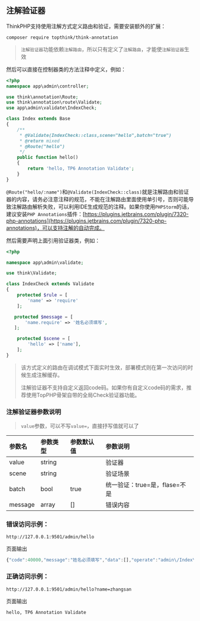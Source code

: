 ## 注解验证器

ThinkPHP支持使用注解方式定义路由和验证，需要安装额外的扩展：

```
composer require topthink/think-annotation
```

> `注解验证器`功能依赖`注解路由`，所以只有定义了`注解路由`，才能使`注解验证器`生效

然后可以直接在控制器类的方法注释中定义，例如：

```php
<?php
namespace app\admin\controller;

use think\annotation\Route;
use think\annotation\route\Validate;
use app\admin\validate\IndexCheck;

class Index extends Base
{
    /**
     * @Validate(IndexCheck::class,scene="hello",batch="true")
     * @return mixed
     * @Route("hello")
     */
    public function hello()
    {
        return 'hello, TP6 Annotation Validate';
    }
}
```

`@Route("hello/:name")`和`@Validate(IndexCheck::class)`就是注解路由和验证器的内容，请务必注意注释的规范，不能在注解路由里面使用单引号，否则可能导致注解路由解析失败，可以利用IDE生成规范的注释。如果你使用`PHPStorm`的话，建议安装`PHP Annotations`插件：[https://plugins.jetbrains.com/plugin/7320-php-annotations](https://plugins.jetbrains.com/plugin/7320-php-annotations)，可以支持注解的自动完成。

然后需要声明上面引用验证器类，例如：

```php
<?php

namespace app\admin\validate;

use think\Validate;

class IndexCheck extends Validate
{
    protected $rule = [
        'name' => 'require'
    ];

   protected $message = [
       'name.require' => '姓名必须填写',
   ];

    protected $scene = [
        'hello' => ['name'],
    ];
}
```

> 该方式定义的路由在调试模式下面实时生效，部署模式则在第一次访问的时候生成注解缓存。
>
> 注解验证器不支持自定义返回code码。如果你有自定义code码的需求，推荐使用TopPHP骨架自带的全局Check验证器功能。

### 注解验证器参数说明

> `value`参数，可以不写`value=`，直接抒写值就可以了

| 参数名 | 参数类型 | 参数默认值 | 参数说明 |
| :--- | :--- | :--- | :--- |
| value | string |  | 验证器 |
| scene | string |  | 验证场景 |
| batch | bool | true | 统一验证：true=是，flase=不是 |
| message | array | \[\] | 错误内容 |

### 错误访问示例：

```
http://127.0.0.1:9501/admin/hello
```

页面输出

```js
{"code":40000,"message":"姓名必须填写","data":[],"operate":"admin\/Index\/hello"}
```

### 正确访问示例：

```
http://127.0.0.1:9501/admin/hello?name=zhangsan
```

页面输出

```
hello, TP6 Annotation Validate
```



